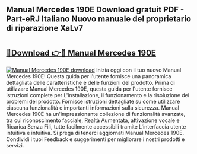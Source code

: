 ## Manual Mercedes 190E Download gratuit PDF - Part-eRJ Italiano Nuovo manuale del proprietario di riparazione XaLv7

# <h2><a href="http://df9cqxv.blite.top/?on=Manual+Mercedes+190E">🔗Download 👉🔴 Manual Mercedes 190E</a></h2>

[![Manual Mercedes 190E download](https://i.imgur.com/lujVjoI.png)](http://df9cqxv.blite.top/?on=Manual+Mercedes+190E)
Inizia oggi con il tuo nuovo Manual Mercedes 190E! Questa guida per l'utente fornisce una panoramica dettagliata delle caratteristiche e delle funzioni del prodotto. Prima di utilizzare Manual Mercedes 190E, questa guida per l'utente fornisce istruzioni complete per L'installazione, il funzionamento e la risoluzione dei problemi del prodotto. Fornisce istruzioni dettagliate su come utilizzare ciascuna funzionalità e importanti informazioni sulla sicurezza. Manual Mercedes 190E ha un'impressionante collezione di funzionalità avanzate, tra cui riconoscimento facciale, Realtà Aumentata, attivazione vocale e Ricarica Senza Fili, tutte facilmente accessibili tramite L'interfaccia utente intuitiva e intuitiva. Si prega di tenerci aggiornati Manual Mercedes 190E. Condividi i tuoi Feedback e suggerimenti per migliorare i nostri prodotti e servizi.
